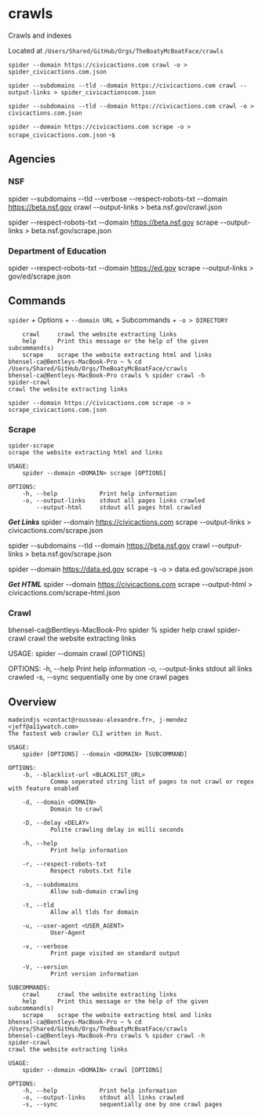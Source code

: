 # crawls

Crawls and indexes

Located at `/Users/Shared/GitHub/Orgs/TheBoatyMcBoatFace/crawls`

`spider --domain https://civicactions.com crawl -o > spider_civicactions.com.json`

`spider --subdomains --tld --domain https://civicactions.com crawl --output-links > spider_civicactionscom.json`

`spider --subdomains --tld --domain https://civicactions.com crawl -o > civicactions.com.json`

`spider --domain https://civicactions.com scrape -o > scrape_civicactions.com.json`
-s

## Agencies

### NSF

spider --subdomains --tld --verbose --respect-robots-txt --domain https://beta.nsf.gov crawl --output-links > beta.nsf.gov/crawl.json

spider --respect-robots-txt --domain https://beta.nsf.gov scrape --output-links > beta.nsf.gov/scrape.json

### Department of Education

spider --respect-robots-txt --domain https://ed.gov scrape --output-links > gov/ed/scrape.json

## Commands

`spider` + Options + `--domain URL` + Subcommands + `-o > DIRECTORY`

```SUBCOMMANDS:
    crawl     crawl the website extracting links
    help      Print this message or the help of the given subcommand(s)
    scrape    scrape the website extracting html and links
bhensel-ca@Bentleys-MacBook-Pro ~ % cd /Users/Shared/GitHub/Orgs/TheBoatyMcBoatFace/crawls
bhensel-ca@Bentleys-MacBook-Pro crawls % spider crawl -h
spider-crawl
crawl the website extracting links
```

`spider --domain https://civicactions.com scrape -o > scrape_civicactions.com.json`

### Scrape

```
spider-scrape
scrape the website extracting html and links

USAGE:
    spider --domain <DOMAIN> scrape [OPTIONS]

OPTIONS:
    -h, --help            Print help information
    -o, --output-links    stdout all pages links crawled
        --output-html     stdout all pages html crawled
```

**_Get Links_**
spider --domain https://civicactions.com scrape --output-links > civicactions.com/scrape.json

spider --subdomains --tld --domain https://beta.nsf.gov crawl --output-links > beta.nsf.gov/scrape.json

spider --domain https://data.ed.gov scrape -s -o > data.ed.gov/scrape.json

**_Get HTML_**
spider --domain https://civicactions.com scrape --output-html > civicactions.com/scrape-html.json

### Crawl

bhensel-ca@Bentleys-MacBook-Pro spider % spider help crawl
spider-crawl
crawl the website extracting links

USAGE:
spider --domain <DOMAIN> crawl [OPTIONS]

OPTIONS:
-h, --help Print help information
-o, --output-links stdout all links crawled
-s, --sync sequentially one by one crawl pages

## Overview

```
madeindjs <contact@rousseau-alexandre.fr>, j-mendez <jeff@a11ywatch.com>
The fastest web crawler CLI written in Rust.

USAGE:
    spider [OPTIONS] --domain <DOMAIN> [SUBCOMMAND]

OPTIONS:
    -b, --blacklist-url <BLACKLIST_URL>
            Comma seperated string list of pages to not crawl or regex with feature enabled

    -d, --domain <DOMAIN>
            Domain to crawl

    -D, --delay <DELAY>
            Polite crawling delay in milli seconds

    -h, --help
            Print help information

    -r, --respect-robots-txt
            Respect robots.txt file

    -s, --subdomains
            Allow sub-domain crawling

    -t, --tld
            Allow all tlds for domain

    -u, --user-agent <USER_AGENT>
            User-Agent

    -v, --verbose
            Print page visited on standard output

    -V, --version
            Print version information

SUBCOMMANDS:
    crawl     crawl the website extracting links
    help      Print this message or the help of the given subcommand(s)
    scrape    scrape the website extracting html and links
bhensel-ca@Bentleys-MacBook-Pro ~ % cd /Users/Shared/GitHub/Orgs/TheBoatyMcBoatFace/crawls
bhensel-ca@Bentleys-MacBook-Pro crawls % spider crawl -h
spider-crawl
crawl the website extracting links

USAGE:
    spider --domain <DOMAIN> crawl [OPTIONS]

OPTIONS:
    -h, --help            Print help information
    -o, --output-links    stdout all links crawled
    -s, --sync            sequentially one by one crawl pages
```
